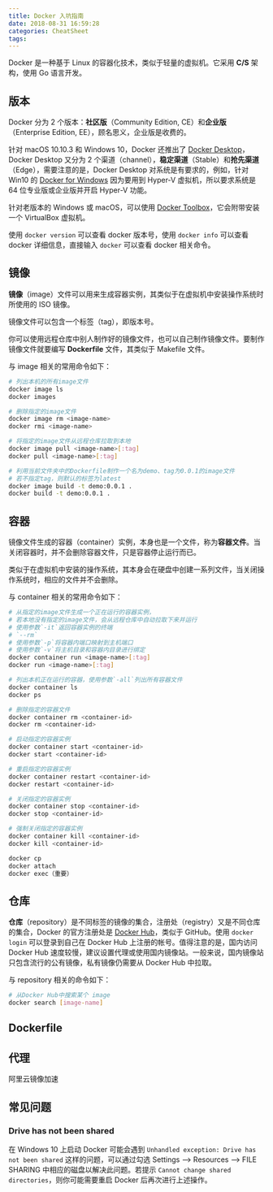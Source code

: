 ```yaml
---
title: Docker 入坑指南
date: 2018-08-31 16:59:28
categories: CheatSheet
tags:
---
```


Docker 是一种基于 Linux 的容器化技术，类似于轻量的虚拟机。它采用 **C/S** 架构，使用 Go 语言开发。

## 版本

Docker 分为 2 个版本：**社区版**（Community Edition, CE）和**企业版**（Enterprise Edition, EE），顾名思义，企业版是收费的。

针对 macOS 10.10.3 和 Windows 10，Docker 还推出了 [Docker Desktop](https://www.docker.com/products/docker-desktop)，Docker Desktop 又分为 2 个渠道（channel），**稳定渠道**（Stable）和**抢先渠道**（Edge），需要注意的是，Docker Desktop 对系统是有要求的，例如，针对 Win10 的 [Docker for Windows](https://store.docker.com/editions/community/docker-ce-desktop-windows) 因为要用到 Hyper-V 虚拟机，所以要求系统是 64 位专业版或企业版并开启 Hyper-V 功能。

针对老版本的 Windows 或 macOS，可以使用 [Docker Toolbox](https://docs.docker.com/toolbox/overview/)，它会附带安装一个 VirtualBox 虚拟机。

使用 `docker version` 可以查看 docker 版本号，使用 `docker info` 可以查看 docker 详细信息，直接输入 `docker` 可以查看 docker 相关命令。
<!--more-->
## 镜像

**镜像**（image）文件可以用来生成容器实例，其类似于在虚拟机中安装操作系统时所使用的 ISO 镜像。

镜像文件可以包含一个标签（tag），即版本号。

你可以使用远程仓库中别人制作好的镜像文件，也可以自己制作镜像文件。要制作镜像文件就要编写 **Dockerfile** 文件，其类似于 Makefile 文件。

与 image 相关的常用命令如下：

```bash
# 列出本机的所有image文件
docker image ls
docker images

# 删除指定的image文件
docker image rm <image-name>
docker rmi <image-name>

# 将指定的image文件从远程仓库拉取到本地
docker image pull <image-name>[:tag]
docker pull <image-name>[:tag]

# 利用当前文件夹中的Dockerfile制作一个名为demo、tag为0.0.1的image文件
# 若不指定tag，则默认的标签为latest
docker image build -t demo:0.0.1 .
docker build -t demo:0.0.1 .
```

## 容器

镜像文件生成的容器（container）实例，本身也是一个文件，称为**容器文件**。当关闭容器时，并不会删除容器文件，只是容器停止运行而已。

类似于在虚拟机中安装的操作系统，其本身会在硬盘中创建一系列文件，当关闭操作系统时，相应的文件并不会删除。

与 container 相关的常用命令如下：

```bash
# 从指定的image文件生成一个正在运行的容器实例，
# 若本地没有指定的image文件，会从远程仓库中自动拉取下来并运行
# 使用参数`-it`返回容器实例的终端
# `--rm`
# 使用参数`-p`将容器内端口映射到主机端口
# 使用参数`-v`将主机目录和容器内目录进行绑定
docker container run <image-name>[:tag]
docker run <image-name>[:tag]

# 列出本机正在运行的容器，使用参数`-all`列出所有容器文件
docker container ls
docker ps

# 删除指定的容器文件
docker container rm <container-id>
docker rm <container-id>

# 启动指定的容器实例
docker container start <container-id>
docker start <container-id>

# 重启指定的容器实例
docker container restart <container-id>
docker restart <container-id>

# 关闭指定的容器实例
docker container stop <container-id>
docker stop <container-id>

# 强制关闭指定的容器实例
docker container kill <container-id>
docker kill <container-id>

docker cp
docker attach
docker exec（重要）
```

## 仓库

**仓库**（repository）是不同标签的镜像的集合，注册处（registry）又是不同仓库的集合，Docker 的官方注册处是 [Docker Hub](https://hub.docker.com/)，类似于 GitHub。使用 `docker login` 可以登录到自己在 Docker Hub 上注册的帐号。值得注意的是，国内访问 Docker Hub 速度较慢，建议设置代理或使用国内镜像站。一般来说，国内镜像站只包含流行的公有镜像，私有镜像仍需要从 Docker Hub 中拉取。

与 repository 相关的命令如下：

```bash
# 从Docker Hub中搜索某个 image
docker search [image-name]
```

## Dockerfile

## 代理

阿里云镜像加速

## 常见问题

### Drive has not been shared

在 Windows 10 上启动 Docker 可能会遇到 `Unhandled exception: Drive has not been shared` 这样的问题，可以通过勾选 Settings ——> Resources ——> FILE SHARING 中相应的磁盘以解决此问题。若提示 `Cannot change shared directories`，则你可能需要重启 Docker 后再次进行上述操作。
